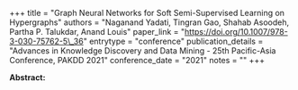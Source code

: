 +++
title = "Graph Neural Networks for Soft Semi-Supervised Learning on Hypergraphs"
authors = "Naganand Yadati, Tingran Gao, Shahab Asoodeh, Partha P. Talukdar, Anand Louis"
paper_link = "https://doi.org/10.1007/978-3-030-75762-5\_36"
entrytype = "conference"
publication_details = "Advances in Knowledge Discovery and Data Mining - 25th Pacific-Asia Conference,  PAKDD 2021"
conference_date = "2021"
notes = ""
+++

<b>Abstract:</b>

